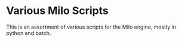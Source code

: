 # Various Milo Scripts

This is an assortment of various scripts for the Milo engine, mostly in python and batch.